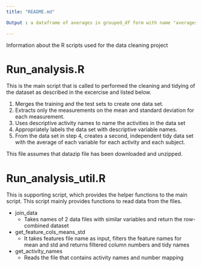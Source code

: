 ```yaml
---
title: "README.md"

Output : a dataframe of averages in grouped_df form with name "averages"

---
```

Information about the R scripts used for the data cleaning project

# Run_analysis.R

This is the main script that is called to performed the cleaning and tidying of the dataset as described in the excercise and listed below.

1. Merges the training and the test sets to create one data set.
2. Extracts only the measurements on the mean and standard deviation for each measurement.
3. Uses descriptive activity names to name the activities in the data set
4. Appropriately labels the data set with descriptive variable names.
5. From the data set in step 4, creates a second, independent tidy data set with the average of each variable for each activity and each subject.

This file assumes that datazip file has been downloaded and unzipped.

# Run_analysis_util.R

This is supporting script, which provides the helper functions to the main script. This script mainly provides functions to read data from the files.

 * join_data
    - Takes names of 2 data files with similar variables and return the row-combined dataset 
 * get_feature_cols_means_std
    - It takes features file name as input, filters the feature names for mean and std and returns filtered column numbers and tidy names
 * get_activity_names
    - Reads the file that contains activity names and number mapping
